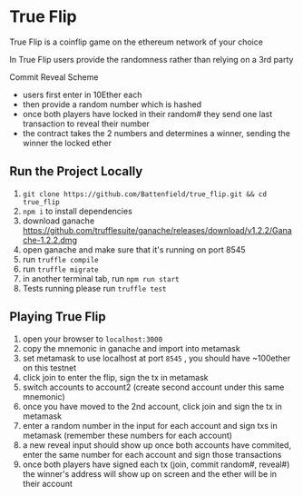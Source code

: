 # True Flip

True Flip is a coinflip game on the ethereum network of your choice

In True Flip users provide the randomness rather than relying on a 3rd party

Commit Reveal Scheme
- users first enter in 10Ether each
- then provide a random number which is hashed
- once both players have locked in their random# they send one last transaction to reveal their number
- the contract takes the 2 numbers and determines a winner, sending the winner the locked ether


## Run the Project Locally

1. ``` git clone https://github.com/Battenfield/true_flip.git && cd true_flip ```
2. ``` npm i ``` to install dependencies 
3.  download ganache https://github.com/trufflesuite/ganache/releases/download/v1.2.2/Ganache-1.2.2.dmg
4. open ganache and make sure that it's running on port 8545
5. run ``` truffle compile ```
6. run ``` truffle migrate ```
7. in another terminal tab, run ``` npm run start ```
8. Tests running please run ``` truffle test ```

## Playing True Flip

1. open your browser to `localhost:3000`
2. copy the mnemonic in ganache and import into metamask
3. set metamask to use localhost at port ``` 8545 ``` , you should have ~100ether on this testnet
4. click join to enter the flip, sign the tx in metamask
5. switch accounts to account2 (create second account under this same mnemonic)
6. once you have moved to the 2nd account, click join and sign the tx in metamask
7. enter a random number in the input for each account and sign txs in metamask (remember these numbers for each account)
8. a new reveal input should show up once both accounts have commited, enter the same number for each account and sign those transactions
9. once both players have signed each tx (join, commit random#, reveal#) the winner's address will show up on screen and the ether will be in their account


